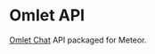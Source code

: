 Omlet API
=========

<a href="http://www.omlet.me/" target="_blank">Omlet Chat</a> API packaged for Meteor.